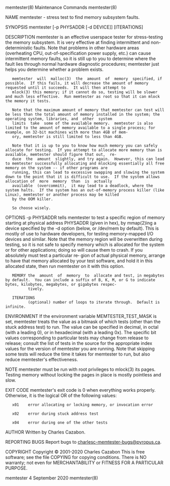 memtester(8)                                                                          Maintenance Commands                                                                         memtester(8)

NAME
       memtester - stress test to find memory subsystem faults.

SYNOPSIS
       memtester [-p PHYSADDR [-d DEVICE]] <MEMORY> [ITERATIONS]

DESCRIPTION
       memtester  is  an effective userspace tester for stress-testing the memory subsystem.  It is very effective at finding intermittent and non-deterministic faults.  Note that problems in
       other hardware areas (overheating CPU, out-of-specification power supply, etc.) can cause intermittent memory faults, so it is still up to you to determine where the fault lies through
       normal hardware diagnostic procedures; memtester just helps you determine whether a problem exists.

       memtester  will  malloc(3)  the  amount  of  memory  specified, if possible.  If this fails, it will decrease the amount of memory requested until it succeeds.  It will then attempt to
       mlock(3) this memory; if it cannot do so, testing will be slower and much less effective.  Run memtester as root so that it can mlock the memory it tests.

       Note that the maximum amount of memory that memtester can test will be less than the total amount of memory installed in the system; the operating system, libraries, and  other  system
       limits  take  some of the available memory.  memtester is also limited to the amount of memory available to a single process; for example, on 32-bit machines with more than 4GB of mem‐
       ory, memtester is still limited to less than 4GB.

       Note that it is up to you to know how much memory you can safely allocate for testing.  If you attempt to allocate more memory than is available, memtester should figure that out,  re‐
       duce  the  amount  slightly, and try again.  However, this can lead to memtester successfully allocating and mlocking essentially all free memory on the system -- if other programs are
       running, this can lead to excessive swapping and slowing the system down to the point that it is difficult to use.  If the system allows allocation of  more  memory  than  is  actually
       available  (overcommit),  it may lead to a deadlock, where the system halts.  If the system has an out-of-memory process killer (like Linux), memtester or another process may be killed
       by the OOM killer.

       So choose wisely.

OPTIONS
       -p PHYSADDR
              tells memtester to test a specific region of memory starting at physical address PHYSADDR (given in hex), by mmap(2)ing a device specified by the -d option (below,  or  /dev/mem
              by  default).   This is mostly of use to hardware developers, for testing memory-mapped I/O devices and similar.  Note that the memory region will be overwritten during testing,
              so it is not safe to specify memory which is allocated for the system or for other applications; doing so will cause them to crash.  If you absolutely must test a particular re‐
              gion of actual physical memory, arrange to have that memory allocated by your test software, and hold it in this allocated state, then run memtester on it with this option.

       MEMORY the  amount  of  memory  to  allocate and test, in megabytes by default.  You can include a suffix of B, K, M, or G to indicate bytes, kilobytes, megabytes, or gigabytes respec‐
              tively.

       ITERATIONS
              (optional) number of loops to iterate through.  Default is infinite.

ENVIRONMENT
       If the environment variable MEMTESTER_TEST_MASK is set, memtester treats the value as a bitmask of which tests (other than the stuck address test) to run.  The value can  be  specified
       in  decimal,  in octal (with a leading 0), or in hexadecimal (with a leading 0x).  The specific bit values corresponding to particular tests may change from release to release; consult
       the list of tests in the source for the appropriate index values for the version of memtester you are running.  Note that skipping  some  tests  will  reduce  the  time  it  takes  for
       memtester to run, but also reduce memtester's effectiveness.

NOTE
       memtester must be run with root privileges to mlock(3) its pages.  Testing memory without locking the pages in place is mostly pointless and slow.

EXIT CODE
       memtester's exit code is 0 when everything works properly.  Otherwise, it is the logical OR of the following values:

       x01    error allocating or locking memory, or invocation error

       x02    error during stuck address test

       x04    error during one of the other tests

AUTHOR
       Written by Charles Cazabon.

REPORTING BUGS
       Report bugs to <charlesc-memtester-bugs@pyropus.ca>.

COPYRIGHT
       Copyright © 2001-2020 Charles Cazabon
       This is free software; see the file COPYING for copying conditions.  There is NO warranty; not even for MERCHANTABILITY or FITNESS FOR A PARTICULAR PURPOSE.

memtester 4                                                                              September 2020                                                                            memtester(8)

